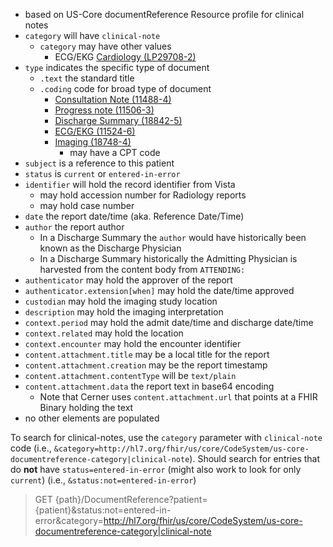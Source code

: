
- based on US-Core documentReference Resource profile for clinical notes
- `category` will have `clinical-note`
  - `category` may have other values
    - ECG/EKG [Cardiology (LP29708-2)](https://loinc.org/LP29708-2)
- `type` indicates the specific type of document
  - `.text` the standard title
  - `.coding` code for broad type of document
    - [Consultation Note (11488-4)](https://loinc.org/11488-4/)
    - [Progress note (11506-3)](https://loinc.org/11506-3/)
    - [Discharge Summary (18842-5)](https://loinc.org/18842-5/)
    - [ECG/EKG (11524-6)](https://loinc.org/11524-6/)
    - [Imaging (18748-4)](https://loinc.org/18748-4/)
      - may have a CPT code
- `subject` is a reference to this patient
- `status` is `current` or `entered-in-error`
- `identifier` will hold the record identifier from Vista
  - may hold accession number for Radiology reports
  - may hold case number
- `date` the report date/time (aka. Reference Date/Time)
- `author` the report author
  - In a Discharge Summary the `author` would have historically been known as the Discharge Physician
  - In a Discharge Summary historically the Admitting Physician is harvested from the content body from `ATTENDING:`
- `authenticator` may hold the approver of the report
- `authenticator.extension[when]` may hold the date/time approved
- `custodian` may hold the imaging study location
- `description` may hold the imaging interpretation
- `context.period` may hold the admit date/time and discharge date/time
- `context.related` may hold the location
- `context.encounter` may hold the encounter identifier
- `content.attachment.title` may be a local title for the report
- `content.attachment.creation` may be the report timestamp
- `content.attachment.contentType` will be `text/plain`
- `content.attachment.data` the report text in base64 encoding
  - Note that Cerner uses `content.attachment.url` that points at a FHIR Binary holding the text
- no other elements are populated

To search for clinical-notes, use the `category` parameter with `clinical-note` code (i.e., `&category=http://hl7.org/fhir/us/core/CodeSystem/us-core-documentreference-category|clinical-note`).
Should search for entries that do **not** have `status=entered-in-error` (might also work to look for only `current`) (i.e., `&status:not=entered-in-error`)
> GET {path}/DocumentReference?patient={patient}&status:not=entered-in-error&category=http://hl7.org/fhir/us/core/CodeSystem/us-core-documentreference-category|clinical-note
